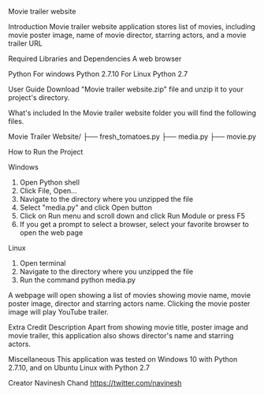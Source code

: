 ﻿Movie trailer website

Introduction
Movie trailer website application stores list of movies, including movie poster image, name of movie director, starring actors, and a movie trailer URL

Required Libraries and Dependencies
A web browser

Python
For windows Python 2.7.10
For Linux Python 2.7

User Guide
Download "Movie trailer website.zip" file and unzip it to your project's directory.

What's included
In the Movie trailer website folder you will find the following files.

Movie Trailer Website/
├── fresh_tomatoes.py
├── media.py
├── movie.py

How to Run the Project

Windows
1. Open Python shell
2. Click File, Open...
3. Navigate to the directory where you unzipped the file
4. Select "media.py" and click Open button
5. Click on Run menu and scroll down and click Run Module or press F5
6. If you get a prompt to select a browser, select your favorite browser to open the web page

Linux
1. Open terminal
2. Navigate to the directory where you unzipped the file
3. Run the command python media.py

A webpage will open showing a list of movies showing movie name, movie poster image, director and starring actors name.
Clicking the movie poster image will play YouTube trailer.

Extra Credit Description
Apart from showing movie title, poster image and movie trailer, this application also shows director's name and starring actors.

Miscellaneous
This application was tested on Windows 10 with Python 2.7.10, and on Ubuntu Linux with Python 2.7

Creator
Navinesh Chand
https://twitter.com/navinesh
